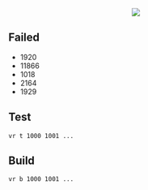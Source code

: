 <p align=center>
  <a href="https://solved.ac/gnlowing">
    <img src="http://mazassumnida.wtf/api/v2/generate_badge?boj=gnlowing"/>
  </a>
</p>

## Failed
- 1920
- 11866
- 1018
- 2164
- 1929

## Test
  ```
  vr t 1000 1001 ...
  ```
## Build
  ```
  vr b 1000 1001 ...
  ```